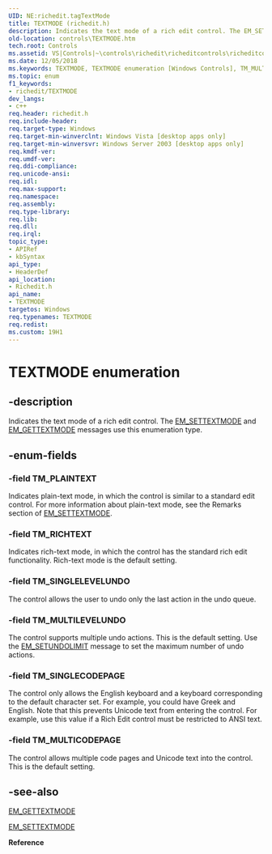 ```yaml
---
UID: NE:richedit.tagTextMode
title: TEXTMODE (richedit.h)
description: Indicates the text mode of a rich edit control. The EM_SETTEXTMODE and EM_GETTEXTMODE messages use this enumeration type.
old-location: controls\TEXTMODE.htm
tech.root: Controls
ms.assetid: VS|Controls|~\controls\richedit\richeditcontrols\richeditcontrolreference\richeditenumerationtypes\textmode.htm
ms.date: 12/05/2018
ms.keywords: TEXTMODE, TEXTMODE enumeration [Windows Controls], TM_MULTICODEPAGE, TM_MULTILEVELUNDO, TM_PLAINTEXT, TM_RICHTEXT, TM_SINGLECODEPAGE, TM_SINGLELEVELUNDO, _win32_TEXTMODE_str, _win32_TEXTMODE_str_cpp, controls.TEXTMODE, controls._win32_TEXTMODE_str, richedit/TEXTMODE, richedit/TM_MULTICODEPAGE, richedit/TM_MULTILEVELUNDO, richedit/TM_PLAINTEXT, richedit/TM_RICHTEXT, richedit/TM_SINGLECODEPAGE, richedit/TM_SINGLELEVELUNDO
ms.topic: enum
f1_keywords:
- richedit/TEXTMODE
dev_langs:
- c++
req.header: richedit.h
req.include-header: 
req.target-type: Windows
req.target-min-winverclnt: Windows Vista [desktop apps only]
req.target-min-winversvr: Windows Server 2003 [desktop apps only]
req.kmdf-ver: 
req.umdf-ver: 
req.ddi-compliance: 
req.unicode-ansi: 
req.idl: 
req.max-support: 
req.namespace: 
req.assembly: 
req.type-library: 
req.lib: 
req.dll: 
req.irql: 
topic_type:
- APIRef
- kbSyntax
api_type:
- HeaderDef
api_location:
- Richedit.h
api_name:
- TEXTMODE
targetos: Windows
req.typenames: TEXTMODE
req.redist: 
ms.custom: 19H1
---
```


# TEXTMODE enumeration


## -description


Indicates the text mode of a rich edit control. The <a href="https://msdn.microsoft.com/d6741234-0ef3-4cd2-8817-6c852f1b500d">EM_SETTEXTMODE</a> and <a href="https://msdn.microsoft.com/5c976a82-9c51-4700-9db4-a6b0ed7bb852">EM_GETTEXTMODE</a> messages use this enumeration type. 


## -enum-fields




### -field TM_PLAINTEXT

Indicates plain-text mode, in which the control is similar to a standard edit control. For more information about plain-text mode, see the Remarks section of <a href="https://msdn.microsoft.com/d6741234-0ef3-4cd2-8817-6c852f1b500d">EM_SETTEXTMODE</a>. 


### -field TM_RICHTEXT

Indicates rich-text mode, in which the control has the standard rich edit functionality. Rich-text mode is the default setting. 


### -field TM_SINGLELEVELUNDO

The control allows the user to undo only the last action in the undo queue. 


### -field TM_MULTILEVELUNDO

The control supports multiple undo actions. This is the default setting. Use the <a href="https://msdn.microsoft.com/485dbcda-89f4-40de-ad55-cd524958e910">EM_SETUNDOLIMIT</a> message to set the maximum number of undo actions. 


### -field TM_SINGLECODEPAGE

The control only allows the English keyboard and a keyboard corresponding to the default character set. For example, you could have Greek and English. Note that this prevents Unicode text from entering the control. For example, use this value if a Rich Edit control must be restricted to ANSI text.


### -field TM_MULTICODEPAGE

The control allows multiple code pages and Unicode text into the control. This is the default setting.


## -see-also




<a href="https://msdn.microsoft.com/5c976a82-9c51-4700-9db4-a6b0ed7bb852">EM_GETTEXTMODE</a>



<a href="https://msdn.microsoft.com/d6741234-0ef3-4cd2-8817-6c852f1b500d">EM_SETTEXTMODE</a>



<b>Reference</b>
 

 

